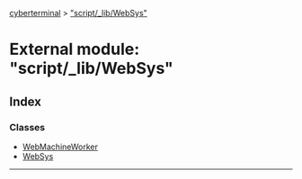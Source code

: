 [cyberterminal](../README.md) > ["script/_lib/WebSys"](../modules/_script__lib_websys_.md)



# External module: "script/_lib/WebSys"

## Index

### Classes

* [WebMachineWorker](../classes/_script__lib_websys_.webmachineworker.md)
* [WebSys](../classes/_script__lib_websys_.websys.md)



---
